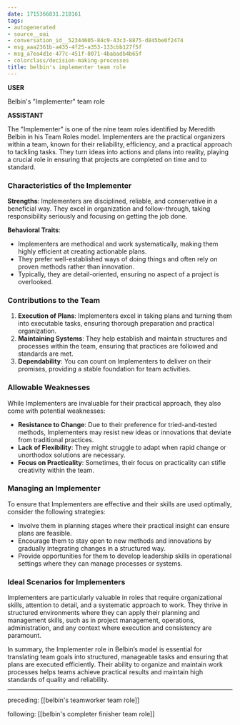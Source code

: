 ```yaml
---
date: 1715366831.218161
tags:
- autogenerated
- source__oai
- conversation_id__52344605-84c9-43c3-8875-d845be0f2474
- msg_aaa2361b-a435-4f25-a353-133cbb127f5f
- msg_a7ea4d1e-477c-451f-8071-4babadb4b65f
- colorclass/decision-making-processes
title: belbin's implementer team role
---
```


**USER**

Belbin's "Implementer" team role


**ASSISTANT**

The "Implementer" is one of the nine team roles identified by Meredith Belbin in his Team Roles model. Implementers are the practical organizers within a team, known for their reliability, efficiency, and a practical approach to tackling tasks. They turn ideas into actions and plans into reality, playing a crucial role in ensuring that projects are completed on time and to standard.

### Characteristics of the Implementer

**Strengths**: Implementers are disciplined, reliable, and conservative in a beneficial way. They excel in organization and follow-through, taking responsibility seriously and focusing on getting the job done.

**Behavioral Traits**:
- Implementers are methodical and work systematically, making them highly efficient at creating actionable plans.
- They prefer well-established ways of doing things and often rely on proven methods rather than innovation.
- Typically, they are detail-oriented, ensuring no aspect of a project is overlooked.

### Contributions to the Team

1. **Execution of Plans**: Implementers excel in taking plans and turning them into executable tasks, ensuring thorough preparation and practical organization.
2. **Maintaining Systems**: They help establish and maintain structures and processes within the team, ensuring that practices are followed and standards are met.
3. **Dependability**: You can count on Implementers to deliver on their promises, providing a stable foundation for team activities.

### Allowable Weaknesses

While Implementers are invaluable for their practical approach, they also come with potential weaknesses:
- **Resistance to Change**: Due to their preference for tried-and-tested methods, Implementers may resist new ideas or innovations that deviate from traditional practices.
- **Lack of Flexibility**: They might struggle to adapt when rapid change or unorthodox solutions are necessary.
- **Focus on Practicality**: Sometimes, their focus on practicality can stifle creativity within the team.

### Managing an Implementer

To ensure that Implementers are effective and their skills are used optimally, consider the following strategies:
- Involve them in planning stages where their practical insight can ensure plans are feasible.
- Encourage them to stay open to new methods and innovations by gradually integrating changes in a structured way.
- Provide opportunities for them to develop leadership skills in operational settings where they can manage processes or systems.

### Ideal Scenarios for Implementers

Implementers are particularly valuable in roles that require organizational skills, attention to detail, and a systematic approach to work. They thrive in structured environments where they can apply their planning and management skills, such as in project management, operations, administration, and any context where execution and consistency are paramount.

In summary, the Implementer role in Belbin’s model is essential for translating team goals into structured, manageable tasks and ensuring that plans are executed efficiently. Their ability to organize and maintain work processes helps teams achieve practical results and maintain high standards of quality and reliability.


---

preceding: [[belbin's teamworker team role]]  


following: [[belbin's completer finisher team role]]